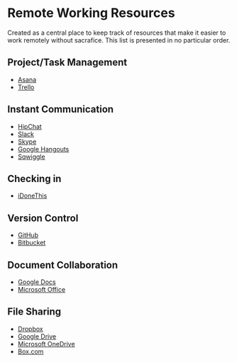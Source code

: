Remote Working Resources
========================

Created as a central place to keep track of resources that make it easier to work remotely without sacrafice. This list is presented in no particular order.

Project/Task Management
------------------

 - [Asana](https://asana.com/)
 - [Trello](https://trello.com)

Instant Communication
-------------

 - [HipChat](https://www.hipchat.com/)
 - [Slack](https://slack.com/)
 - [Skype](http://www.skype.com/en/)
 - [Google Hangouts](http://www.google.com/hangouts/)
 - [Sqwiggle](https://www.sqwiggle.com/)

Checking in
-----------

 - [iDoneThis](https://idonethis.com/)

Version Control
--------------

 - [GitHub](https://www.github.com)
 - [Bitbucket](https://bitbucket.org/)

Document Collaboration
----------------------

 - [Google Docs](https://docs.google.com)
 - [Microsoft Office](http://products.office.com/en-us/home)

File Sharing
------------

 - [Dropbox](https://dropbox.com)
 - [Google Drive](https://drive.google.com)
 - [Microsoft OneDrive](https://onedrive.live.com/about/en-us/)
 - [Box.com](https://www.box.com/)
